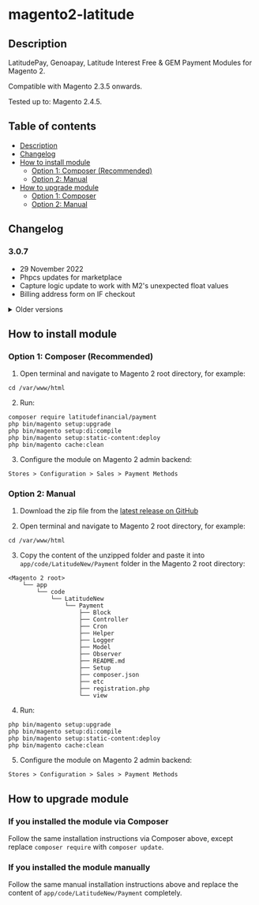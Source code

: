 # magento2-latitude

## Description

LatitudePay, Genoapay, Latitude Interest Free & GEM Payment Modules for Magento 2.

Compatible with Magento 2.3.5 onwards.

Tested up to: Magento 2.4.5.

## Table of contents

* [Description](#description)
* [Changelog](#changelog)
* [How to install module](#how-to-install-module)
    + [Option 1: Composer (Recommended)](#option-1--composer--recommended-)
    + [Option 2: Manual](#option-2--manual)
* [How to upgrade module](#how-to-upgrade-module)
    + [Option 1: Composer](#option-1--composer)
    + [Option 2: Manual](#option-2--manual-1)

## Changelog

### 3.0.7
- 29 November 2022
- Phpcs updates for marketplace
- Capture logic update to work with M2's unexpected float values
- Billing address form on IF checkout

<details>
<summary>Older versions</summary>

### 3.0.6
- 16 November 2022
- update curl options and header to mimic LC's original plugin

### 3.0.5
- 16 November 2022
- update curl and header options

### 3.0.4
- 10 November 2022
- Fixed logging typo
- Added capture condition

### 3.0.3
- 4 November 2022
- Sanitize DOB for LatitudePay/Genoapay API

### 3.0.2
- 2 November 2022
- Add try catch to Install Schema to avoid adding existing value to DB

### 3.0.1
- 28 October 2022
- Fix widget still showing when LC is disabled
- Fix PHP syntax compatibility issue with versions < 7.3 

### 3.0.0
- 18 October 2022
- Compatibility with Magento 2.4.5
- Integration of Latitude Interest Free and GEM
- Upgrade Schema Implementation

### 2.0.7
- 19 July 2022
- Compatibility with Magento 2.4.4
- Adjusted module to not clear session on checkout
- Update status key to pending_latitude_approval to avoid clash with other modules
- Address base url information source to window.BASE_URL
- Updated payment group from offline to installment
- Add log to install module

### 2.0.6
- 31 March 2022
- Ensure backward compatibility with PHP 7.4 and lower

### 2.0.5
- 24 March 2022
- Adjusted composer requirement to allow smoother installation using `composer require`
- Logo renderer adjusted to cater to sites using onepage checkout

### 2.0.4
- 22 March 2022
- Show module version on configuration page

### 2.0.3
- 22 March 2022
- Fix path for packagist

### 2.0.2
- 18 March 2022
- Replace Zend Logger removed in Magento 2.4.3 with a custom logger
- Improve logging information

### 2.0.1
- 17 March 2022
- Change callback redirect from cart page to checkout page

### 2.0.0
- 16 March 2022
- Initial release for Magento 2 plugin rebuild
</details>

## How to install module

### Option 1: Composer (Recommended)

1. Open terminal and navigate to Magento 2 root directory, for example:
```
cd /var/www/html
```
2. Run:
```
composer require latitudefinancial/payment
php bin/magento setup:upgrade
php bin/magento setup:di:compile
php bin/magento setup:static-content:deploy
php bin/magento cache:clean
```
3. Configure the module on Magento 2 admin backend:
```
Stores > Configuration > Sales > Payment Methods
```

### Option 2: Manual

1. Download the zip file from the [latest release on GitHub](https://github.com/Latitude-Financial/magento2-latitude/releases)

2. Open terminal and navigate to Magento 2 root directory, for example:
```
cd /var/www/html
```
3. Copy the content of the unzipped folder and paste it into `app/code/LatitudeNew/Payment` folder in the Magento 2 root directory:
```
<Magento 2 root>
    └── app
        └── code
            └── LatitudeNew
                └── Payment
                    ├── Block
                    ├── Controller
                    ├── Cron
                    ├── Helper
                    ├── Logger
                    ├── Model
                    ├── Observer
                    ├── README.md
                    ├── Setup
                    ├── composer.json
                    ├── etc
                    ├── registration.php
                    └── view
```
4. Run:
```
php bin/magento setup:upgrade
php bin/magento setup:di:compile
php bin/magento setup:static-content:deploy
php bin/magento cache:clean
```
5. Configure the module on Magento 2 admin backend:
```
Stores > Configuration > Sales > Payment Methods
```

## How to upgrade module

### If you installed the module via Composer

Follow the same installation instructions via Composer above, except replace `composer require` with `composer update`.

### If you installed the module manually

Follow the same manual installation instructions above and replace the content of `app/code/LatitudeNew/Payment` completely.
